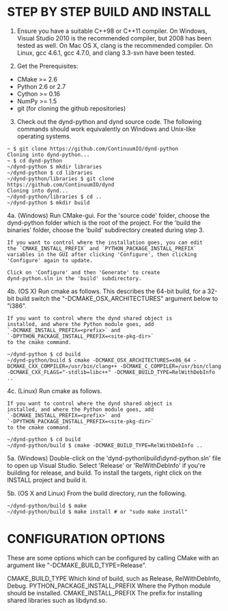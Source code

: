 STEP BY STEP BUILD AND INSTALL
==============================

1. Ensure you have a suitable C++98 or C++11 compiler. On Windows, Visual
    Studio 2010 is the recommended compiler, but 2008 has been tested
    as well. On Mac OS X, clang is the recommended compiler. On Linux,
    gcc 4.6.1, gcc 4.7.0, and clang 3.3-svn have been tested.

2. Get the Prerequisites:

 * CMake >= 2.6
 * Python 2.6 or 2.7
 * Cython >= 0.16
 * NumPy >= 1.5
 * git (for cloning the github repositories)

3. Check out the dynd-python and dynd source code. The following commands
    should work equivalently on Windows and Unix-like operating systems.

```
~ $ git clone https://github.com/ContinuumIO/dynd-python
Cloning into dynd-python...
~ $ cd dynd-python
~/dynd-python $ mkdir libraries
~/dynd-python $ cd libraries
~/dynd-python/libraries $ git clone https://github.com/ContinuumIO/dynd
Cloning into dynd...
~/dynd-python/libraries $ cd ..
~/dynd-python $ mkdir build
```

4a. (Windows) Run CMake-gui. For the 'source code' folder, choose the
    dynd-python folder which is the root of the project. For the
    'build the binaries' folder, choose the 'build' subdirectory
    created during step 3.

    If you want to control where the installation goes, you can edit
    the `CMAKE_INSTALL_PREFIX` and `PYTHON_PACKAGE_INSTALL_PREFIX`
    variables in the GUI after clicking 'Configure', then clicking
    'Configure' again to update.

    Click on 'Configure' and then 'Generate' to create
    dynd-python.sln in the 'build' subdirectory.

4b. (OS X) Run cmake as follows. This describes the 64-bit build,
    for a 32-bit build switch the "-DCMAKE\_OSX\_ARCHITECTURES"
    argument below to "i386".

    If you want to control where the dynd shared object is
    installed, and where the Python module goes, add
    `-DCMAKE_INSTALL_PREFIX=<prefix>` and
    `-DPYTHON_PACKAGE_INSTALL_PREFIX=<site-pkg-dir>`
    to the cmake command.

```
~/dynd-python $ cd build
~/dynd-python/build $ cmake -DCMAKE_OSX_ARCHITECTURES=x86_64 -DCMAKE_CXX_COMPILER=/usr/bin/clang++ -DCMAKE_C_COMPILER=/usr/bin/clang -DCMAKE_CXX_FLAGS="-stdlib=libc++" -DCMAKE_BUILD_TYPE=RelWithDebInfo ..
```

4c. (Linux) Run cmake as follows.

    If you want to control where the dynd shared object is
    installed, and where the Python module goes, add
    `-DCMAKE_INSTALL_PREFIX=<prefix>` and
    `-DPYTHON_PACKAGE_INSTALL_PREFIX=<site-pkg-dir>`
    to the cmake command.

```
~/dynd-python $ cd build
~/dynd-python/build $ cmake -DCMAKE_BUILD_TYPE=RelWithDebInfo ..
```

5a. (Windows) Double-click on the 'dynd-python\build\dynd-python.sln'
    file to open up Visual Studio. Select 'Release' or 'RelWithDebInfo'
    if you're building for release, and build. To install the targets,
    right click on the INSTALL project and build it.

5b. (OS X and Linux) From the build directory, run the following.

```
~/dynd-python/build $ make
~/dynd-python/build $ make install # or "sudo make install"
```

CONFIGURATION OPTIONS
=====================

These are some options which can be configured by calling
CMake with an argument like "-DCMAKE_BUILD_TYPE=Release".

CMAKE_BUILD_TYPE
    Which kind of build, such as Release, RelWithDebInfo, Debug.
PYTHON_PACKAGE_INSTALL_PREFIX
    Where the Python module should be installed.
CMAKE_INSTALL_PREFIX
    The prefix for installing shared libraries such as
    libdynd.so.

